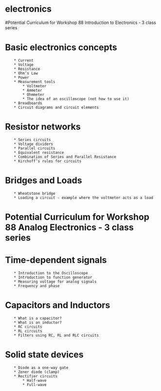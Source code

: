 electronics
===========
#Potential Curriculum for Workshop 88 Introduction to Electronics - 3 class series

#    Basic electronics concepts
        * Current
        * Voltage
        * Resistance
        * Ohm’s Law
        * Power
        * Measurement tools
            * Voltmeter
            * Ammeter
            * Ohmmeter
            * The idea of an oscilloscope (not how to use it)
        * Breadboards
        * Circuit diagrams and circuit elements
#    Resistor networks
        * Series circuits
        * Voltage dividers
        * Parallel circuits
        * Equivalent resistance
        * Combination of Series and Parallel Resistance
        * Kirchoff’s rules for circuits
#    Bridges and Loads
        * Wheatstone bridge
        * Loading a circuit - example where the voltmeter acts as a load


# Potential Curriculum for Workshop 88 Analog Electronics - 3 class series

#    Time-dependent signals
        * Introduction to the Oscilloscope
        * Introduction to function generator
        * Measuring voltage for analog signals
        * Frequency and phase
#    Capacitors and Inductors
        * What is a capacitor?
        * What is an inductor?
        * RC circuits
        * RL circuits
        * Filters using RC, RL and RLC circuits
#    Solid state devices
        * Diode as a one-way gate
        * Zener diode (clamp)
        * Rectifier circuits
            * Half-wave
            * Full-wave
